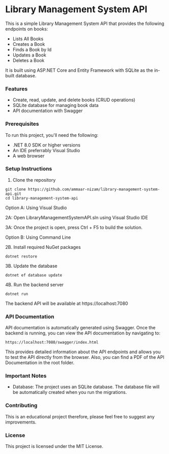 # Library Management System API

This is a simple Library Management System API that provides the following endpoints on books:

- Lists All Books
- Creates a Book
- Finds a Book by Id
- Updates a Book
- Deletes a Book

It is built using ASP.NET Core and Entity Framework with SQLite as the in-built database.

### Features

- Create, read, update, and delete books (CRUD operations)
- SQLite database for managing book data
- API documentation with Swagger

### Prerequisites

To run this project, you'll need the following:

- .NET 8.0 SDK or higher versions
- An IDE preferrably Visual Studio
- A web browser

### Setup Instructions

1. Clone the repository
     
``` git
git clone https://github.com/ammaar-nizam/library-management-system-api.git
cd library-management-system-api
```

Option A: Using Visual Studio

2A: Open LibraryManagementSystemAPI.sln using Visual Studio IDE

3A: Once the project is open, press Ctrl + F5 to build the solution. 

Option B: Using Command Line

2B. Install required NuGet packages

``` dotnet
dotnet restore
```

3B. Update the database

``` dotnet
dotnet ef database update
```

4B. Run the backend server

``` dotnet
dotnet run
```

The backend API will be available at https://localhost:7080

### API Documentation

API documentation is automatically generated using Swagger. Once the backend is running, you can view the API documentation by navigating to:

```
https://localhost:7080/swagger/index.html
```

This provides detailed information about the API endpoints and allows you to test the API directly from the browser. Also, you can find a PDF of the API Documentation in the root folder.

### Important Notes

- Database: The project uses an SQLite database. The database file will be automatically created when you run the migrations.

### Contributing

This is an educational project therefore, please feel free to suggest any improvements.

### License

This project is licensed under the MIT License.
